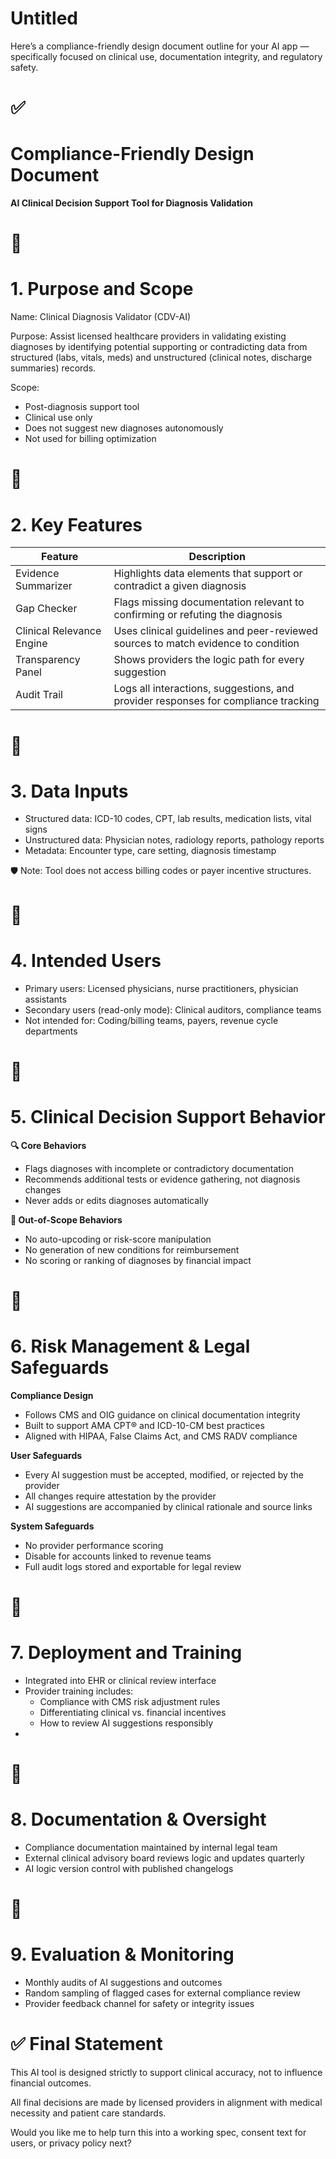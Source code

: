 # Untitled

Here’s a compliance-friendly design document outline for your AI app — specifically focused on clinical use, documentation integrity, and regulatory safety.

# **✅**

# **Compliance-Friendly Design Document**

**AI Clinical Decision Support Tool for Diagnosis Validation**

# **🔹**

# **1. Purpose and Scope**

Name: Clinical Diagnosis Validator (CDV-AI)

Purpose: Assist licensed healthcare providers in validating existing diagnoses by identifying potential supporting or contradicting data from structured (labs, vitals, meds) and unstructured (clinical notes, discharge summaries) records.

Scope:

- Post-diagnosis support tool
- Clinical use only
- Does not suggest new diagnoses autonomously
- Not used for billing optimization

# **🔹**

# **2. Key Features**

| **Feature** | **Description** |
| --- | --- |
| Evidence Summarizer | Highlights data elements that support or contradict a given diagnosis |
| Gap Checker | Flags missing documentation relevant to confirming or refuting the diagnosis |
| Clinical Relevance Engine | Uses clinical guidelines and peer-reviewed sources to match evidence to condition |
| Transparency Panel | Shows providers the logic path for every suggestion |
| Audit Trail | Logs all interactions, suggestions, and provider responses for compliance tracking |

# **🔹**

# **3. Data Inputs**

- Structured data: ICD-10 codes, CPT, lab results, medication lists, vital signs
- Unstructured data: Physician notes, radiology reports, pathology reports
- Metadata: Encounter type, care setting, diagnosis timestamp

🛡️ Note: Tool does not access billing codes or payer incentive structures.

# **🔹**

# **4. Intended Users**

- Primary users: Licensed physicians, nurse practitioners, physician assistants
- Secondary users (read-only mode): Clinical auditors, compliance teams
- Not intended for: Coding/billing teams, payers, revenue cycle departments

# **🔹**

# **5. Clinical Decision Support Behavior**

**🔍 Core Behaviors**

- Flags diagnoses with incomplete or contradictory documentation
- Recommends additional tests or evidence gathering, not diagnosis changes
- Never adds or edits diagnoses automatically

**🚫 Out-of-Scope Behaviors**

- No auto-upcoding or risk-score manipulation
- No generation of new conditions for reimbursement
- No scoring or ranking of diagnoses by financial impact

# **🔹**

# **6. Risk Management & Legal Safeguards**

**Compliance Design**

- Follows CMS and OIG guidance on clinical documentation integrity
- Built to support AMA CPT® and ICD-10-CM best practices
- Aligned with HIPAA, False Claims Act, and CMS RADV compliance

**User Safeguards**

- Every AI suggestion must be accepted, modified, or rejected by the provider
- All changes require attestation by the provider
- AI suggestions are accompanied by clinical rationale and source links

**System Safeguards**

- No provider performance scoring
- Disable for accounts linked to revenue teams
- Full audit logs stored and exportable for legal review

# **🔹**

# **7. Deployment and Training**

- Integrated into EHR or clinical review interface
- Provider training includes:
    - Compliance with CMS risk adjustment rules
    - Differentiating clinical vs. financial incentives
    - How to review AI suggestions responsibly
- 

# **🔹**

# **8. Documentation & Oversight**

- Compliance documentation maintained by internal legal team
- External clinical advisory board reviews logic and updates quarterly
- AI logic version control with published changelogs

# **🔹**

# **9. Evaluation & Monitoring**

- Monthly audits of AI suggestions and outcomes
- Random sampling of flagged cases for external compliance review
- Provider feedback channel for safety or integrity issues

# **✅ Final Statement**

This AI tool is designed strictly to support clinical accuracy, not to influence financial outcomes.

All final decisions are made by licensed providers in alignment with medical necessity and patient care standards.

Would you like me to help turn this into a working spec, consent text for users, or privacy policy next?